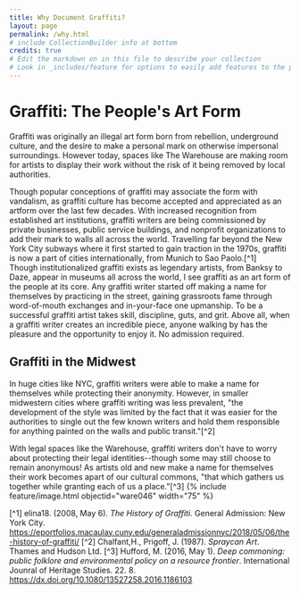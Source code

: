 ```yaml
---
title: Why Document Graffiti? 
layout: page 
permalink: /why.html
# include CollectionBuilder info at bottom
credits: true
# Edit the markdown on in this file to describe your collection
# Look in _includes/feature for options to easily add features to the page
---
```

# Graffiti: The People's Art Form  
Graffiti was originally an illegal art form born from rebellion, underground culture, and the desire to make a personal mark on otherwise impersonal surroundings. However today, spaces like The Warehouse are making room for artists to display their work without the risk of it being removed by local authorities.   

Though popular conceptions of graffiti may associate the form with vandalism, as graffiti culture has become accepted and appreciated as an artform over the last few decades. With increased recognition from established art institutions, graffiti writers are being commissioned by private businesses, public service buildings, and nonprofit organizations to add their mark to walls all across the world. Travelling far beyond the New York City subways where it first started to gain traction in the 1970s, graffiti is now a part of cities internationally, from Munich to Sao Paolo.[^1]\
Though institutionalized graffiti exists as legendary artists, from Banksy to Daze, appear in museums all across the world, I see graffiti as an art form of the people at its core. Any graffiti writer started off making a name for themselves by practicing in the street, gaining grassroots fame through word-of-mouth exchanges and in-your-face one upmanship. To be a successful graffiti artist takes skill, discipline, guts, and grit. Above all, when a graffiti writer creates an incredible piece, anyone walking by has the pleasure and the opportunity to enjoy it. No admission required.   
## Graffiti in the Midwest
In huge cities like NYC, graffiti writers were able to make a name for themselves while protecting their anonymity. However, in smaller midwestern cities where graffiti writing was less prevalent, "the development of the style was limited by the fact that it was easier for the authorities to single out the few known writers and hold them responsible for anything painted on the walls and public transit."[^2] 

With legal spaces like the Warehouse, graffiti writers don't have to worry about protecting their legal identities--though some may still choose to remain anonymous! As artists old and new make a name for themselves their work becomes apart of our cultural commons, "that which gathers us together while granting each of us a place."[^3]
{% include feature/image.html objectid="ware046" width="75" %}


[^1] elina18. (2008, May 6). *The History of Graffiti*. General Admission: New York City. https://eportfolios.macaulay.cuny.edu/generaladmissionnyc/2018/05/06/the-history-of-graffiti/
[^2] Chalfant,H., Prigoff, J. (1987). *Spraycan Art*. Thames and Hudson Ltd. 
[^3] Hufford, M. (2016, May 1). *Deep commoning: public folklore and environmental policy on a resource frontier*. International Jounral of Heritage Studies. 22. 8. https://dx.doi.org/10.1080/13527258.2016.1186103 
